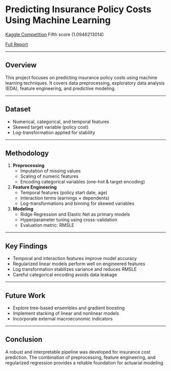 # Predicting Insurance Policy Costs Using Machine Learning

[Kaggle Competition](https://www.kaggle.com/competitions/data-science-5-sbu/leaderboard) Fifth score (1.0946213014)

[Full Report](https://drive.google.com/file/d/1Cf21G0ubgu8sm_Y_j2p2E1bngO8KpD2U/view?usp=sharing)

---

## Overview
This project focuses on predicting insurance policy costs using machine learning techniques. It covers data preprocessing, exploratory data analysis (EDA), feature engineering, and predictive modeling.

---

## Dataset
- Numerical, categorical, and temporal features
- Skewed target variable (policy cost)
- Log-transformation applied for stability

---

## Methodology
1. **Preprocessing**
   - Imputation of missing values
   - Scaling of numeric features
   - Encoding categorical variables (one-hot & target encoding)
2. **Feature Engineering**
   - Temporal features (policy start date, age)
   - Interaction terms (earnings × dependents)
   - Log-transformations and binning for skewed variables
3. **Modeling**
   - Ridge Regression and Elastic Net as primary models
   - Hyperparameter tuning using cross-validation
   - Evaluation metric: RMSLE

---

## Key Findings
- Temporal and interaction features improve model accuracy
- Regularized linear models perform well on engineered features
- Log transformation stabilizes variance and reduces RMSLE
- Careful categorical encoding avoids data leakage

---

## Future Work
- Explore tree-based ensembles and gradient boosting
- Implement stacking of linear and nonlinear models
- Incorporate external macroeconomic indicators

---

## Conclusion
A robust and interpretable pipeline was developed for insurance cost prediction. The combination of preprocessing, feature engineering, and regularized regression provides a reliable foundation for actuarial modeling.
